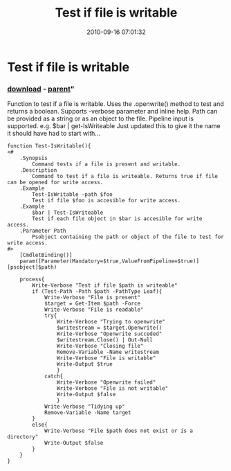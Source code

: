 ﻿---
pid:            2236
parent:         2235
children:       
poster:         JimbobNet
title:          Test if file is writable
date:           2010-09-16 07:01:32
format:         posh
---

# Test if file is writable

### [download](2236.ps1) - [parent](2235.md)"

Function to test if a file is writable. Uses the .openwrite() method to test and returns a boolean.
Supports -verbose parameter and inline help.
Path can be provided as a string or as an object to the file.
Pipeline input is supported. e.g. $bar | get-IsWriteable
Just updated this to give it the name it should have had to start with...


```posh
function Test-IsWritable(){
<#
    .Synopsis
        Command tests if a file is present and writable.
    .Description
        Command to test if a file is writeable. Returns true if file can be opened for write access.
    .Example
        Test-IsWritable -path $foo
		Test if file $foo is accesible for write access.
	.Example
        $bar | Test-IsWriteable
		Test if each file object in $bar is accesible for write access.
	.Parameter Path
        Psobject containing the path or object of the file to test for write access.
#>
	[CmdletBinding()]
	param([Parameter(Mandatory=$true,ValueFromPipeline=$true)][psobject]$path)
	
	process{
		Write-Verbose "Test if file $path is writeable"
		if (Test-Path -Path $path -PathType Leaf){
			Write-Verbose "File is present"
			$target = Get-Item $path -Force
			Write-Verbose "File is readable"
			try{
				Write-Verbose "Trying to openwrite"	
				$writestream = $target.Openwrite()
				Write-Verbose "Openwrite succeded"	
				$writestream.Close() | Out-Null
				Write-Verbose "Closing file"				
				Remove-Variable -Name writestream
				Write-Verbose "File is writable"
				Write-Output $true
				}
			catch{
				Write-Verbose "Openwrite failed"
				Write-Verbose "File is not writable"
				Write-Output $false
				}
			Write-Verbose "Tidying up"
			Remove-Variable -Name target
		}
		else{
			Write-Verbose "File $path does not exist or is a directory"
			Write-Output $false
		}
	}
}
```
